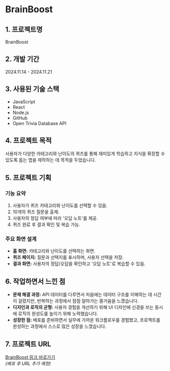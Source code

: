 # **BrainBoost**

## **1. 프로젝트명**

BrainBoost

## **2. 개발 기간**

2024.11.14 - 2024.11.21

## **3. 사용된 기술 스택**

- JavaScript
- React
- Node.js
- GitHub
- Open Trivia Database API

## **4. 프로젝트 목적**

사용자가 다양한 카테고리와 난이도의 퀴즈를 통해 재미있게 학습하고 지식을 확장할 수 있도록 돕는 앱을 제작하는 데 목적을 두었습니다.

## **5. 프로젝트 기획**

### **기능 요약**

1. 사용자가 퀴즈 카테고리와 난이도를 선택할 수 있음.
2. 10개의 퀴즈 질문을 출제.
3. 사용자의 정답 여부에 따라 '오답 노트'를 제공.
4. 퀴즈 완료 후 결과 확인 및 복습 가능.

### **주요 화면 설계**

- **홈 화면:** 카테고리와 난이도를 선택하는 화면.
- **퀴즈 페이지:** 질문과 선택지를 표시하며, 사용자 선택을 저장.
- **결과 화면:** 사용자의 정답/오답을 확인하고 '오답 노트'로 복습할 수 있음.

## **6. 작업하면서 느낀 점**

- **문제 해결 과정:** API 데이터를 다루면서 처음에는 데이터 구조를 이해하는 데 시간이 걸렸지만, 반복하는 과정에서 점점 알아가는 즐거움을 느꼈습니다.
- **디자인과 로직의 균형:** 사용자 경험을 개선하기 위해 UI 디자인에 신경을 쓰는 동시에 로직의 완성도를 높이기 위해 노력했습니다.
- **성장한 점:** 배포를 준비하면서 실무에 가까운 워크플로우를 경험했고, 프로젝트를 완성하는 과정에서 스스로 많은 성장을 느꼈습니다.

## **7. 프로젝트 URL**

[BrainBoost 링크 바로가기](#)  
_(배포 후 URL 추가 예정)_
